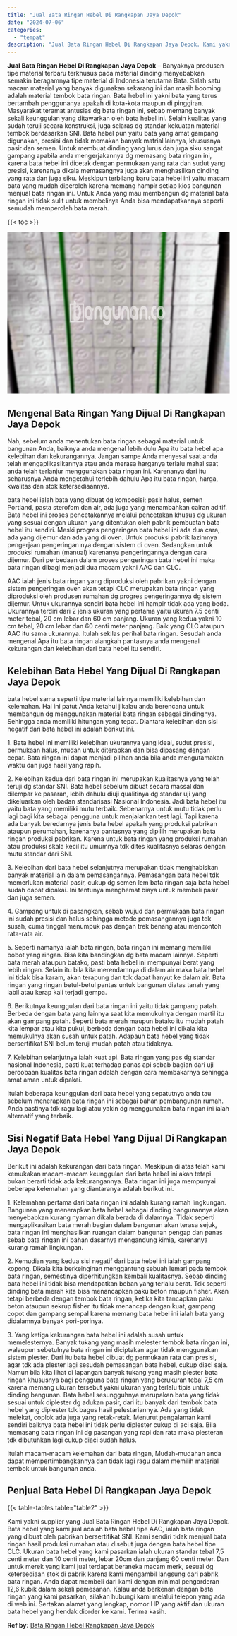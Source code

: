 ```yaml
---
title: "Jual Bata Ringan Hebel Di Rangkapan Jaya Depok"
date: "2024-07-06"
categories: 
  - "tempat"
description: "Jual Bata Ringan Hebel Di Rangkapan Jaya Depok. Kami yakni supplier yang Jual Bata Ringan Hebel Di Rangkapan Jaya Depok. Bata hebel yang kami jual adalah bat..."
---
```


**Jual Bata Ringan Hebel Di Rangkapan Jaya Depok** – Banyaknya produsen tipe material terbaru terkhusus pada material dinding menyebabkan semakin beragamnya tipe material di Indonesia terutama Bata. Salah satu macam material yang banyak digunakan sekarang ini dan masih booming adalah material tembok bata ringan. Bata hebel ini yakni bata yang terus bertambah penggunanya apakah di kota-kota maupun di pinggiran. Masyarakat teramat antusias dg bata ringan ini, sebab memang banyak sekali keunggulan yang ditawarkan oleh bata hebel ini. Selain kualitas yang sudah teruji secara konstruksi, juga selaras dg standar kekuatan material tembok berdasarkan SNI. Bata hebel pun yaitu bata yang amat gampang digunakan, presisi dan tidak memakan banyak matrial lainnya, khususnya pasir dan semen. Untuk membuat dinding yang lurus dan juga siku sangat gampang apabila anda mengerjakannya dg memasang bata ringan ini, karena bata hebel ini dicetak dengan permukaan yang rata dan sudut yang presisi, karenanya dikala memasangnya juga akan menghasilkan dinding yang rata dan juga siku. Meskipun terbilang baru bata hebel ini yaitu macam bata yang mudah diperoleh karena memang hampir setiap kios bangunan menjual bata ringan ini. Untuk Anda yang mau membangun dg material bata ringan ini tidak sulit untuk membelinya Anda bisa mendapatkannya seperti semudah memperoleh bata merah.

{{< toc >}}

![Jual Bata Ringan Hebel Di Rangkapan Jaya Depok](/images/jual-hebel-murah-11.png)

## Mengenal Bata Ringan Yang Dijual Di Rangkapan Jaya Depok

Nah, sebelum anda menentukan bata ringan sebagai material untuk bangunan Anda, baiknya anda mengenal lebih dulu Apa itu bata hebel apa kelebihan dan kekurangannya. Jangan sampe Anda menyesal saat anda telah mengaplikasikannya atau anda merasa harganya terlalu mahal saat anda telah terlanjur menggunakan bata ringan ini. Karenanya dari itu seharusnya Anda mengetahui terlebih dahulu Apa itu bata ringan, harga, kwalitas dan stok ketersediaannya.

bata hebel ialah bata yang dibuat dg komposisi; pasir halus, semen Portland, pasta sterofom dan air, ada juga yang menambahkan cairan aditif. Bata hebel ini proses pencetakannya melalui pencetakan khusus dg ukuran yang sesuai dengan ukuran yang ditentukan oleh pabrik pembuatan bata hebel itu sendiri. Meski progres pengeringan bata hebel ini ada dua cara, ada yang dijemur dan ada yang di oven. Untuk produksi pabrik lazimnya pengerjaan pengeringan nya dengan sistem di oven. Sedangkan untuk produksi rumahan (manual) karenanya pengeringannya dengan cara dijemur. Dari perbedaan dalam proses pengeringan bata hebel ini maka bata ringan dibagi menjadi dua macam yakni AAC dan CLC.

AAC ialah jenis bata ringan yang diproduksi oleh pabrikan yakni dengan sistem pengeringan oven akan tetapi CLC merupakan bata ringan yang diproduksi oleh produsen rumahan dg progres pengeringannya dg sistem dijemur. Untuk ukurannya sendiri bata hebel ini hampir tidak ada yang beda. Ukurannya terdiri dari 2 jenis ukuran yang pertama yaitu ukuran 7.5 centi meter tebal, 20 cm lebar dan 60 cm panjang. Ukuran yang kedua yakni 10 cm tebal, 20 cm lebar dan 60 centi meter panjang. Baik yang CLC ataupun AAC itu sama ukurannya. Itulah sekilas perihal bata ringan. Sesudah anda mengenal Apa itu bata ringan alangkah pantasnya anda mengenal kekurangan dan kelebihan dari bata hebel itu sendiri.

## Kelebihan Bata Hebel Yang Dijual Di Rangkapan Jaya Depok

bata hebel sama seperti tipe material lainnya memiliki kelebihan dan kelemahan. Hal ini patut Anda ketahui jikalau anda berencana untuk membangun dg menggunakan material bata ringan sebagai dindingnya. Sehingga anda memiliki hitungan yang tepat. Diantara kelebihan dan sisi negatif dari bata hebel ini adalah berikut ini.

1\. Bata hebel ini memiliki kelebihan ukurannya yang ideal, sudut presisi, permukaan halus, mudah untuk diterapkan dan bisa dipasang dengan cepat. Bata ringan ini dapat menjadi pilihan anda bila anda mengutamakan waktu dan juga hasil yang rapih.

2\. Kelebihan kedua dari bata ringan ini merupakan kualitasnya yang telah teruji dg standar SNI. Bata hebel sebelum dibuat secara massal dan dilempar ke pasaran, lebih dahulu diuji qualitinya dg standar uji yang dikeluarkan oleh badan standarisasi Nasional Indonesia. Jadi bata hebel itu yaitu bata yang memiliki mutu terbaik. Sebenarnya untuk mutu tidak perlu lagi bagi kita sebagai pengguna untuk menjalankan test lagi. Tapi karena ada banyak beredarnya jenis bata hebel apakah yang produksi pabrikan ataupun perumahan, karenanya pantasnya yang dipilih merupakan bata ringan produksi pabrikan. Karena untuk bata ringan yang produksi rumahan atau produksi skala kecil itu umumnya tdk dites kualitasnya selaras dengan mutu standar dari SNI.

3\. Kelebihan dari bata hebel selanjutnya merupakan tidak menghabiskan banyak material lain dalam pemasangannya. Pemasangan bata hebel tdk memerlukan material pasir, cukup dg semen lem bata ringan saja bata hebel sudah dapat dipakai. Ini tentunya menghemat biaya untuk membeli pasir dan juga semen.

4\. Gampang untuk di pasangkan, sebab wujud dan permukaan bata ringan ini sudah presisi dan halus sehingga metode pemasangannya juga tdk susah, cuma tinggal menumpuk pas dengan trek benang atau mencontoh rata-rata air.

5\. Seperti namanya ialah bata ringan, bata ringan ini memang memiliki bobot yang ringan. Bisa kita bandingkan dg bata macam lainnya. Seperti bata merah ataupun batako, pasti bata hebel ini mempunyai berat yang lebih ringan. Selain itu bila kita merendamnya di dalam air maka bata hebel ini tidak bisa karam, akan terapung dan tdk dapat hanyut ke dalam air. Bata ringan yang ringan betul-betul pantas untuk bangunan diatas tanah yang labil atau kerap kali terjadi gempa.

6\. Berikutnya keunggulan dari bata ringan ini yaitu tidak gampang patah. Berbeda dengan bata yang lainnya saat kita memukulnya dengan martil itu akan gampang patah. Seperti bata merah maupun batako itu mudah patah kita lempar atau kita pukul, berbeda dengan bata hebel ini dikala kita memukulnya akan susah untuk patah. Adapaun bata hebel yang tidak bersertifikat SNI belum teruji mudah patah atau tidaknya.

7\. Kelebihan selanjutnya ialah kuat api. Bata ringan yang pas dg standar nasional Indonesia, pasti kuat terhadap panas api sebab bagian dari uji percobaan kualitas bata ringan adalah dengan cara membakarnya sehingga amat aman untuk dipakai.

Itulah beberapa keunggulan dari bata hebel yang sepatutnya anda tau sebelum menerapkan bata ringan ini sebagai bahan pembangunan rumah. Anda pastinya tdk ragu lagi atau yakin dg menggunakan bata ringan ini ialah alternatif yang terbaik.

## Sisi Negatif Bata Hebel Yang Dijual Di Rangkapan Jaya Depok

Berikut ini adalah kekurangan dari bata ringan. Meskipun di atas telah kami kemukakan macam-macam keunggulan dari bata hebel ini akan tetapi bukan berarti tidak ada kekurangannya. Bata ringan ini juga mempunyai beberapa kelemahan yang diantaranya adalah berikut ini.

1\. Kelemahan pertama dari bata ringan ini adalah kurang ramah lingkungan. Bangunan yang menerapkan bata hebel sebagai dinding bangunannya akan menyebabkan kurang nyaman dikala berada di dalamnya. Tidak seperti mengaplikasikan bata merah bagian dalam bangunan akan terasa sejuk, bata ringan ini menghasilkan ruangan dalam bangunan pengap dan panas sebab bata ringan ini bahan dasarnya mengandung kimia, karenanya kurang ramah lingkungan.

2\. Kemudian yang kedua sisi negatif dari bata hebel ini ialah gampang kopong. Dikala kita berkeinginan menggantung sebuah lemari pada tembok bata ringan, semestinya diperhitungkan kembali kualitasnya. Sebab dinding bata hebel ini tidak bisa mendapatkan beban yang terlalu berat. Tdk seperti dinding bata merah kita bisa menancapkan paku beton maupun fisher. Akan tetapi berbeda dengan tembok bata ringan, ketika kita tancapkan paku beton ataupun sekrup fisher itu tidak menancap dengan kuat, gampang copot dan gampang sempal karena memang bata hebel ini ialah bata yang didalamnya banyak pori-porinya.

3\. Yang ketiga kekurangan bata hebel ini adalah susah untuk memelesternya. Banyak tukang yang masih melester tembok bata ringan ini, walaupun sebetulnya bata ringan ini diciptakan agar tidak menggunakan sistem plester. Dari itu bata hebel dibuat dg permukaan rata dan presisi, agar tdk ada plester lagi sesudah pemasangan bata hebel, cukup diaci saja. Namun bila kita lihat di lapangan banyak tukang yang masih plester bata ringan khususnya bagi pengguna bata ringan yang berukuran tebal 7,5 cm karena memang ukuran tersebut yakni ukuran yang terlalu tipis untuk dinding bangunan. Bata hebel sesungguhnya merupakan bata yang tidak sesuai untuk diplester dg adukan pasir, dari itu banyak dari tembok bata hebel yang diplester tdk bagus hasil pelestariannya. Ada yang tidak melekat, coplok ada juga yang retak-retak. Menurut pengalaman kami sendiri baiknya bata hebel ini tidak perlu diplester cukup di aci saja. Bila memasang bata ringan ini dg pasangan yang rapi dan rata maka plesteran tdk dibutuhkan lagi cukup diaci sudah halus.

Itulah macam-macam kelemahan dari bata ringan, Mudah-mudahan anda dapat mempertimbangkannya dan tidak lagi ragu dalam memilih material tembok untuk bangunan anda.

## Penjual Bata Hebel Di Rangkapan Jaya Depok

{{< table-tables table="table2" >}}

Kami yakni supplier yang Jual Bata Ringan Hebel Di Rangkapan Jaya Depok. Bata hebel yang kami jual adalah bata hebel tipe AAC, ialah bata ringan yang dibuat oleh pabrikan bersertifikat SNI. Kami sendiri tidak menjual bata ringan hasil produksi rumahan atau disebut juga dengan bata hebel tipe CLC. Ukuran bata hebel yang kami pasarkan ialah ukuran standar tebal 7,5 centi meter dan 10 centi meter, lebar 20cm dan panjang 60 centi meter. Dan untuk merek yang kami jual terdapat beraneka macam merk, sesuai dg ketersediaan stok di pabrik karena kami mengambil langsung dari pabrik bata ringan. Anda dapat membeli dari kami dengan minimal pengorderan 12,6 kubik dalam sekali pemesanan. Kalau anda berkenan dengan bata ringan yang kami pasarkan, silakan hubungi kami melalui telepon yang ada di web ini. Sertakan alamat yang lengkap, nomor HP yang aktif dan ukuran bata hebel yang hendak diorder ke kami. Terima kasih.

**Ref by:** [Bata Ringan Hebel Rangkapan Jaya Depok](https://id.wikipedia.org/wiki/Bata)
